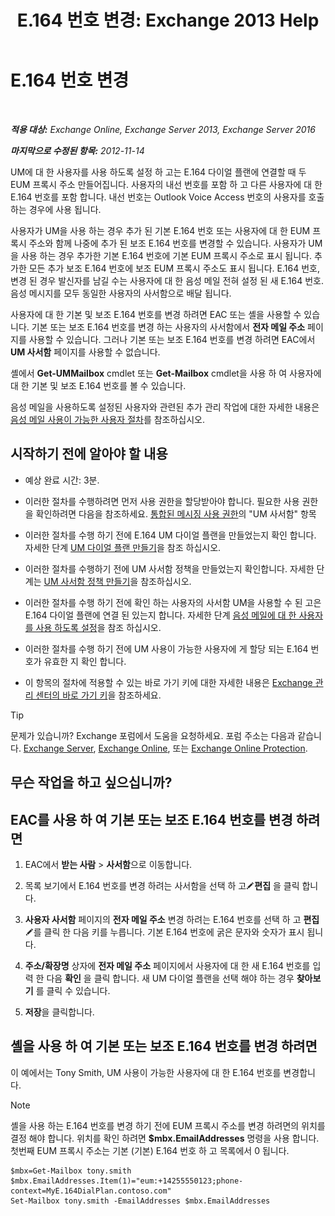 ﻿---
title: 'E.164 번호 변경: Exchange 2013 Help'
TOCTitle: E.164 번호 변경
ms:assetid: 2a3da11b-bb9b-4d4d-9238-6a1a47ef63f2
ms:mtpsurl: https://technet.microsoft.com/ko-kr/library/Dd335162(v=EXCHG.150)
ms:contentKeyID: 50555955
ms.date: 05/22/2018
mtps_version: v=EXCHG.150
ms.translationtype: MT
---

# E.164 번호 변경

 

_**적용 대상:** Exchange Online, Exchange Server 2013, Exchange Server 2016_

_**마지막으로 수정된 항목:** 2012-11-14_

UM에 대 한 사용자를 사용 하도록 설정 하 고는 E.164 다이얼 플랜에 연결할 때 두 EUM 프록시 주소 만들어집니다. 사용자의 내선 번호를 포함 하 고 다른 사용자에 대 한 E.164 번호를 포함 합니다. 내선 번호는 Outlook Voice Access 번호의 사용자를 호출 하는 경우에 사용 됩니다.

사용자가 UM을 사용 하는 경우 추가 된 기본 E.164 번호 또는 사용자에 대 한 EUM 프록시 주소와 함께 나중에 추가 된 보조 E.164 번호를 변경할 수 있습니다. 사용자가 UM을 사용 하는 경우 추가한 기본 E.164 번호에 기본 EUM 프록시 주소로 표시 됩니다. 추가한 모든 추가 보조 E.164 번호에 보조 EUM 프록시 주소도 표시 됩니다. E.164 번호, 변경 된 경우 발신자를 남길 수는 사용자에 대 한 음성 메일 전혀 설정 된 새 E.164 번호. 음성 메시지를 모두 동일한 사용자의 사서함으로 배달 됩니다.

사용자에 대 한 기본 및 보조 E.164 번호를 변경 하려면 EAC 또는 셸을 사용할 수 있습니다. 기본 또는 보조 E.164 번호를 변경 하는 사용자의 사서함에서 **전자 메일 주소** 페이지를 사용할 수 있습니다. 그러나 기본 또는 보조 E.164 번호를 변경 하려면 EAC에서 **UM 사서함** 페이지를 사용할 수 없습니다.

셸에서 **Get-UMMailbox** cmdlet 또는 **Get-Mailbox** cmdlet을 사용 하 여 사용자에 대 한 기본 및 보조 E.164 번호를 볼 수 있습니다.

음성 메일을 사용하도록 설정된 사용자와 관련된 추가 관리 작업에 대한 자세한 내용은 [음성 메일 사용이 가능한 사용자 절차](voice-mail-enabled-user-procedures-exchange-2013-help.md)를 참조하십시오.

## 시작하기 전에 알아야 할 내용

  - 예상 완료 시간: 3분.

  - 이러한 절차를 수행하려면 먼저 사용 권한을 할당받아야 합니다. 필요한 사용 권한을 확인하려면 다음을 참조하세요. [통합된 메시징 사용 권한](unified-messaging-permissions-exchange-2013-help.md)의 "UM 사서함" 항목

  - 이러한 절차를 수행 하기 전에 E.164 UM 다이얼 플랜을 만들었는지 확인 합니다. 자세한 단계 [UM 다이얼 플랜 만들기](create-a-um-dial-plan-exchange-2013-help.md)을 참조 하십시오.

  - 이러한 절차를 수행하기 전에 UM 사서함 정책을 만들었는지 확인합니다. 자세한 단계는 [UM 사서함 정책 만들기](create-a-um-mailbox-policy-exchange-2013-help.md)을 참조하십시오.

  - 이러한 절차를 수행 하기 전에 확인 하는 사용자의 사서함 UM을 사용할 수 된 고은 E.164 다이얼 플랜에 연결 된 있는지 합니다. 자세한 단계 [음성 메일에 대 한 사용자를 사용 하도록 설정](enable-a-user-for-voice-mail-exchange-2013-help.md)을 참조 하십시오.

  - 이러한 절차를 수행 하기 전에 UM 사용이 가능한 사용자에 게 할당 되는 E.164 번호가 유효한 지 확인 합니다.

  - 이 항목의 절차에 적용할 수 있는 바로 가기 키에 대한 자세한 내용은 [Exchange 관리 센터의 바로 가기 키](keyboard-shortcuts-in-the-exchange-admin-center-exchange-online-protection-help.md)을 참조하세요.


> [!TIP]
> 문제가 있습니까? Exchange 포럼에서 도움을 요청하세요. 포럼 주소는 다음과 같습니다. <A href="https://go.microsoft.com/fwlink/p/?linkid=60612">Exchange Server</A>, <A href="https://go.microsoft.com/fwlink/p/?linkid=267542">Exchange Online</A>, 또는 <A href="https://go.microsoft.com/fwlink/p/?linkid=285351">Exchange Online Protection</A>.



## 무슨 작업을 하고 싶으십니까?

## EAC를 사용 하 여 기본 또는 보조 E.164 번호를 변경 하려면

1.  EAC에서 **받는 사람** \> **사서함**으로 이동합니다.

2.  목록 보기에서 E.164 번호를 변경 하려는 사서함을 선택 하 고![편집 아이콘](images/JJ218640.6f53ccb2-1f13-4c02-bea0-30690e6ea71d(EXCHG.150).gif "편집 아이콘")**편집** 을 클릭 합니다.

3.  **사용자 사서함** 페이지의 **전자 메일 주소** 변경 하려는 E.164 번호를 선택 하 고 **편집**![편집 아이콘](images/JJ218640.6f53ccb2-1f13-4c02-bea0-30690e6ea71d(EXCHG.150).gif "편집 아이콘")를 클릭 한 다음 키를 누릅니다. 기본 E.164 번호에 굵은 문자와 숫자가 표시 됩니다.

4.  **주소/확장명** 상자에 **전자 메일 주소** 페이지에서 사용자에 대 한 새 E.164 번호를 입력 한 다음 **확인** 을 클릭 합니다. 새 UM 다이얼 플랜을 선택 해야 하는 경우 **찾아보기** 를 클릭 수 있습니다.

5.  **저장**을 클릭합니다.

## 셸을 사용 하 여 기본 또는 보조 E.164 번호를 변경 하려면

이 예에서는 Tony Smith, UM 사용이 가능한 사용자에 대 한 E.164 번호를 변경합니다.


> [!NOTE]
> 셸을 사용 하는 E.164 번호를 변경 하기 전에 EUM 프록시 주소를 변경 하려면의 위치를 결정 해야 합니다. 위치를 확인 하려면 <STRONG>$mbx.EmailAddresses</STRONG> 명령을 사용 합니다. 첫번째 EUM 프록시 주소는 기본 (기본) E.164 번호 하 고 목록에서 0 됩니다.



    $mbx=Get-Mailbox tony.smith
    $mbx.EmailAddresses.Item(1)="eum:+14255550123;phone-context=MyE.164DialPlan.contoso.com"
    Set-Mailbox tony.smith -EmailAddresses $mbx.EmailAddresses

